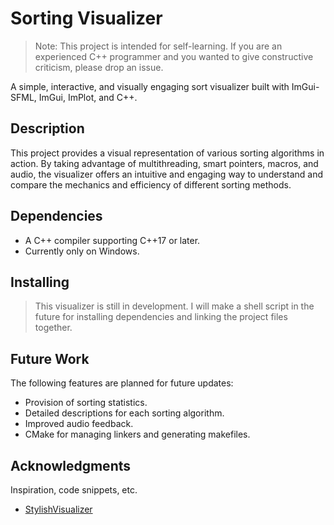 # Sorting Visualizer

>Note: This project is intended for self-learning. If you are an experienced C++ programmer and you wanted to give constructive criticism, please drop an issue.

A simple, interactive, and visually engaging sort visualizer built with ImGui-SFML, ImGui, ImPlot, and C++.

## Description

This project provides a visual representation of various sorting algorithms in action. By taking advantage of multithreading, smart pointers, macros, and audio, the visualizer offers an intuitive and engaging way to understand and compare the mechanics and efficiency of different sorting methods.

## Dependencies

* A C++ compiler supporting C++17 or later.
* Currently only on Windows.

## Installing
> This visualizer is still in development. I will make a shell script in the future for installing dependencies and linking the project files together.

## Future Work
The following features are planned for future updates:

- Provision of sorting statistics.
- Detailed descriptions for each sorting algorithm.
- Improved audio feedback.
- CMake for managing linkers and generating makefiles.

## Acknowledgments

Inspiration, code snippets, etc.
* [StylishVisualizer](https://github.com/CosminPerRam/StylishVisualizer)
